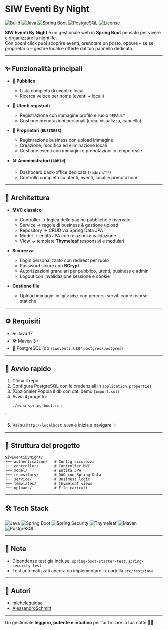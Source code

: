 # SIW Eventi By Night

[![Build](https://img.shields.io/badge/build-passing-brightgreen.svg)](#)
[![Java](https://img.shields.io/badge/Java-17-blue.svg)](#)
[![Spring Boot](https://img.shields.io/badge/Spring%20Boot-3.x-brightgreen.svg)](#)
[![PostgreSQL](https://img.shields.io/badge/PostgreSQL-💾-blue.svg)](#)
[![License](https://img.shields.io/badge/license-MIT-lightgrey.svg)](#)

**SIW Eventi By Night** è un gestionale web in **Spring Boot** pensato per vivere e organizzare la nightlife.  
Con pochi click puoi scoprire eventi, prenotare un posto, oppure – se sei proprietario – gestire locali e offerte dal tuo pannello dedicato.  

---

## ✨ Funzionalità principali

- 🎉 **Pubblico**
  - Lista completa di eventi e locali
  - Ricerca veloce per nome (eventi + locali)

- 👤 **Utenti registrati**
  - Registrazione con immagine profilo e ruolo `DEFAULT`
  - Gestione prenotazioni personali (crea, visualizza, cancella)

- 🏪 **Proprietari (`BUSINESS`)**
  - Registrazione business con upload immagine
  - Creazione, modifica ed eliminazione locali
  - Gestione eventi con immagini e prenotazioni in tempo reale

- 🛠️ **Amministratori (`ADMIN`)**
  - Dashboard back-office dedicata (`/admin/**`)
  - Controllo completo su utenti, eventi, locali e prenotazioni

---

## 🧩 Architettura

- **MVC classico**:
  - Controller → logica delle pagine pubbliche e riservate
  - Service → regole di business & gestione upload
  - Repository → CRUD via Spring Data JPA
  - Model → entità JPA con relazioni e validazione
  - View → template **Thymeleaf** responsivi e modulari

- **Sicurezza**
  - Login personalizzato con redirect per ruolo
  - Password sicure con **BCrypt**
  - Autorizzazioni granulari per pubblico, utenti, business e admin
  - Logout con invalidazione sessione e cookie

- **Gestione file**
  - Upload immagini in `uploads/` con percorsi serviti come risorse statiche

---

## ⚙️ Requisiti

- ☕ Java 17  
- 🛠️ Maven 3+  
- 🐘 PostgreSQL (db `siweventi`, user `postgres/postgres`)

---

## 🚀 Avvio rapido

1. Clona il repo
2. Configura PostgreSQL con le credenziali in `application.properties`
3. (Opzionale) Popola il db con dati demo (`import.sql`)
4. Avvia il progetto:
   ```bash
   ./mvnw spring-boot:run
``

5. Vai su `http://localhost:8080` e inizia a navigare ✨

---

## 📂 Struttura del progetto

```
SiwEventiByNight/
├── authentication/   # Config sicurezza
├── controller/       # Controller MVC
├── model/            # Entità JPA
├── repository/       # DAO con Spring Data
├── service/          # Business logic
├── templates/        # Thymeleaf views
└── uploads/          # File caricati
```

---

## 🛠️ Tech Stack

![Java](https://img.shields.io/badge/Java-17-orange?logo=java\&logoColor=white)
![Spring Boot](https://img.shields.io/badge/Spring%20Boot-3.x-brightgreen?logo=springboot)
![Spring Security](https://img.shields.io/badge/Spring%20Security-enabled-darkgreen?logo=springsecurity)
![Thymeleaf](https://img.shields.io/badge/Thymeleaf-templates-brightgreen?logo=thymeleaf)
![Maven](https://img.shields.io/badge/Maven-3+-C71A36?logo=apachemaven)
![PostgreSQL](https://img.shields.io/badge/PostgreSQL-14+-blue?logo=postgresql)

---

## 📌 Note

* Dipendenze test già incluse: `spring-boot-starter-test`, `spring-security-test`
* Test automatizzati ancora da implementare → cartella `src/test/java`

---

## 👥 Autori

* [micheleguidaa](https://github.com/micheleguidaa)
* [AlessandroSchmitt](https://github.com/AlessandroSchmitt)

---

Un gestionale **leggero, potente e intuitivo** per far brillare la tua notte 🌙🎶
